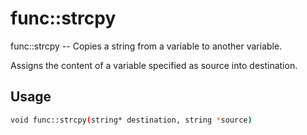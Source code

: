 # func::strcpy
func::strcpy -- Copies a string from a variable to another variable.

Assigns the content of a variable specified as source into destination.

## Usage
```sh
void func::strcpy(string* destination, string *source)
```
